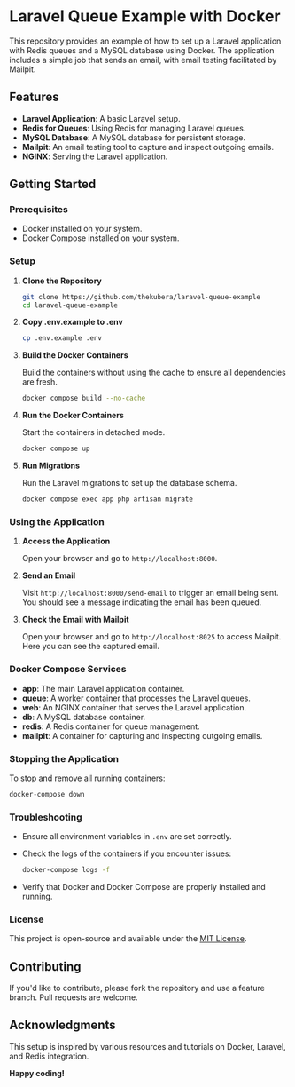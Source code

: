 # Laravel Queue Example with Docker

This repository provides an example of how to set up a Laravel application with Redis queues and a MySQL database using Docker. The application includes a simple job that sends an email, with email testing facilitated by Mailpit.

## Features

- **Laravel Application**: A basic Laravel setup.
- **Redis for Queues**: Using Redis for managing Laravel queues.
- **MySQL Database**: A MySQL database for persistent storage.
- **Mailpit**: An email testing tool to capture and inspect outgoing emails.
- **NGINX**: Serving the Laravel application.

## Getting Started

### Prerequisites

- Docker installed on your system.
- Docker Compose installed on your system.

### Setup

1. **Clone the Repository**

   ```sh
   git clone https://github.com/thekubera/laravel-queue-example
   cd laravel-queue-example
   ```

2. **Copy .env.example to .env**

   ```sh
   cp .env.example .env
   ```

3. **Build the Docker Containers**

   Build the containers without using the cache to ensure all dependencies are fresh.

   ```sh
   docker compose build --no-cache
   ```

4. **Run the Docker Containers**

   Start the containers in detached mode.

   ```sh
   docker compose up 
   ```

5. **Run Migrations**

   Run the Laravel migrations to set up the database schema.

   ```sh
   docker compose exec app php artisan migrate
   ```

### Using the Application

1. **Access the Application**

   Open your browser and go to `http://localhost:8000`.

2. **Send an Email**

   Visit `http://localhost:8000/send-email` to trigger an email being sent. You should see a message indicating the email has been queued.

3. **Check the Email with Mailpit**

   Open your browser and go to `http://localhost:8025` to access Mailpit. Here you can see the captured email.

### Docker Compose Services

- **app**: The main Laravel application container.
- **queue**: A worker container that processes the Laravel queues.
- **web**: An NGINX container that serves the Laravel application.
- **db**: A MySQL database container.
- **redis**: A Redis container for queue management.
- **mailpit**: A container for capturing and inspecting outgoing emails.

### Stopping the Application

To stop and remove all running containers:

```sh
docker-compose down
```

### Troubleshooting

- Ensure all environment variables in `.env` are set correctly.
- Check the logs of the containers if you encounter issues:

  ```sh
  docker-compose logs -f
  ```

- Verify that Docker and Docker Compose are properly installed and running.

### License

This project is open-source and available under the [MIT License](LICENSE).

## Contributing

If you'd like to contribute, please fork the repository and use a feature branch. Pull requests are welcome.

## Acknowledgments

This setup is inspired by various resources and tutorials on Docker, Laravel, and Redis integration.


<b>Happy coding!</b>